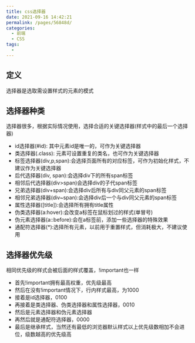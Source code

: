 ```yaml
---
title: css选择器
date: 2021-09-16 14:42:21
permalink: /pages/56848d/
categories:
  - 前端
  - CSS
tags:
  - 
---
```

## 定义
选择器是选取需设置样式的元素的模式
## 选择器种类
选择器很多，根据实际情况使用，选择合适的关键选择器(样式中的最后一个选择器)
* id选择器(#id): 其中元素id是唯一的，可作为关键选择器
* 类选择器(.class): 元素可设置重复的类名，也可作为关键选择器
* 标签选择器(div,p,span):会选择页面所有的对应标签，可作为初始化样式，不建议作为关键选择器
* 后代选择器(div, span):会选择div下的所有span标签
* 相邻后代选择器(div>span)会选择div的子代span标签
* 兄弟选择器(div+span):会选择div后所有与div同父元素的span标签
* 相邻兄弟选择器(div~span):会选择div后一个与div同父元素的span标签
* 属性选择器([title]):会选择所有拥有title属性
* 伪类选择器(a:hover):会改变a标签在鼠标划过的样式(单冒号)
* 伪元素选择器(a::before):会在a标签前，添加一些选择器的特殊效果
* 通配符选择器(*):选择所有元素，以前用于重置样式，但消耗极大，不建议使用

## 选择器优先级
相同优先级的样式会被后面的样式覆盖，!important也一样
* 首先!important拥有最高权重，优先级最高
* 然后在没有!important情况下，行内样式最高，为1000
* 接着是id选择器，0100
* 再接着是类选择器、伪类选择器和属性选择器，0010
* 然后是元素选择器和伪元素选择器
* 再然后就是通配符选择器，0000
* 最后是继承样式，当然还有最低的浏览器默认样式以上优先级数相加不会进位，级数越高的优先级高
